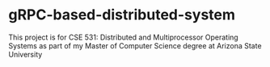 # gRPC-based-distributed-system

This project is for CSE 531: Distributed and Multiprocessor Operating Systems
as part of my Master of Computer Science degree at Arizona State University
